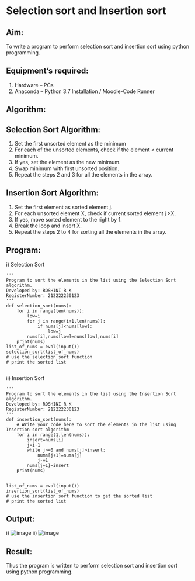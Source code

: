 # Selection sort and Insertion sort
## Aim:
To write a program to perform selection sort and insertion sort using python programming.
## Equipment’s required:
1.	Hardware – PCs
2.	Anaconda – Python 3.7 Installation / Moodle-Code Runner
## Algorithm:
## Selection Sort Algorithm:
1.	Set the first unsorted element as the minimum
2.	For each of the unsorted elements, check if the element < current minimum.
3.	If yes, set the element as the new minimum.
4.	Swap minimum with first unsorted position.
5.	Repeat the steps 2 and 3 for all the elements in the array.
## Insertion Sort Algorithm:
1.	Set the first element as sorted element j.
2.	For each unsorted element X, check if current sorted element j >X.
3.	If yes, move sorted element to the right by 1.
4.	Break the loop and insert X.
5.	Repeat the steps 2 to 4 for sorting all the elements in the array.
## Program:
i)	Selection Sort
```
''' 
Program to sort the elements in the list using the Selection Sort algorithm.
Developed by: ROSHINI R K
RegisterNumber: 212222230123
'''
def selection_sort(nums):
    for i in range(len(nums)):
        low=i
        for j in range(i+1,len(nums)):
            if nums[j]<nums[low]:
                low=j
        nums[i],nums[low]=nums[low],nums[i]
    print(nums)
list_of_nums = eval(input())
selection_sort(list_of_nums)
# use the selection sort function
# print the sorted list


```
ii)	Insertion Sort
```
''' 
Program to sort the elements in the list using the Insertion Sort algorithm.
Developed by: ROSHINI R K
RegisterNumber: 212222230123
'''
def insertion_sort(nums):
    # Write your code here to sort the elements in the list using Insertion sort algorithm
    for i in range(1,len(nums)):
        insert=nums[i]
        j=i-1
        while j>=0 and nums[j]>insert:
            nums[j+1]=nums[j]
            j-=1
        nums[j+1]=insert
    print(nums)
    
    
list_of_nums = eval(input())
insertion_sort(list_of_nums)
# use the insertion sort function to get the sorted list
# print the sorted list

```

## Output:
i)
![image](https://github.com/roshiniRK/Sorting-Algorithm/assets/118956165/2f3fdd6b-cf81-4b63-9858-d1729aba7bcb)
ii)
![image](https://github.com/roshiniRK/Sorting-Algorithm/assets/118956165/b8cdb904-b7d7-47e1-91bd-fa1190c75aaa)


## Result:
Thus the program is written to perform selection sort and insertion sort using python programming.
